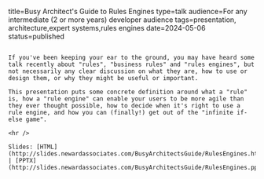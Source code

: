 title=Busy Architect's Guide   to Rules Engines
type=talk
audience=For any intermediate (2 or more years) developer audience
tags=presentation, architecture,expert systems,rules engines
date=2024-05-06
status=published
~~~~~~

If you've been keeping your ear to the ground, you may have heard some talk recently about "rules", "business rules" and "rules engines", but not necessarily any clear discussion on what they are, how to use or design them, or why they might be useful or important.

This presentation puts some concrete definition around what a "rule" is, how a "rule engine" can enable your users to be more agile than they ever thought possible, how to decide when it's right to use a rule engine, and how you can (finally!) get out of the "infinite if-else game".
    
<hr />

Slides: [HTML](http://slides.newardassociates.com/BusyArchitectsGuide/RulesEngines.html) | [PPTX](http://slides.newardassociates.com/BusyArchitectsGuide/RulesEngines.pptx)
